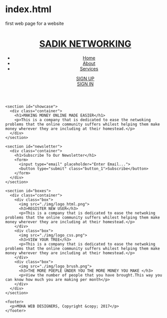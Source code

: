 # index.html
first web page for a website
<!DOCTYPE html>
<html>
  <head>
    <meta charset="utf-8">
    <meta name="viewport" content="width=device-width">
    <meta name="description" content="MAKING MONEY MADE EASIER">
    <meta name="keywords" content="NETWORKING, START SMALL GROW BIG, MAKE MONEY AT HOME">
    <meta name="author" content="MOHAMMED ABDISAMID">
    <title>SADIK NETWORKING | Welcome</title>
    <link rel="stylesheet" href="./css/style.css">
  </head>
  <body>
    <header>
      <div class="container">
        <div id="branding">
          <h1><a href="index.html"><span class="highlight">SADIK</span> NETWORKING</a></h1>
        </div>
        <nav>
          <ul>
            <li class="current"><a href="index.html">Home</a></li>
            <li><a href="about.html">About</a></li>
            <li><a href="services.html">Services</a></li>
          </ul>
        </nav>
        <div class="container">
          <a href="signup.html">SIGN UP</a> <br>
          <a href="signin.html">SIGN IN</a> <BR>
        </div>
      </div>
    </header>
    
    <section id="showcase">
      <div class="container">
        <h1>MAKING MONEY ONLINE MADE EASIER</h1>
        <p>This is a company that is dedicated to ease the netwoking problems that the online community suffers whilest helping them make money wherever they are including at their homestead.</p>
      </div>
    </section>

    <section id="newsletter">
      <div class="container">
        <h1>Subscribe To Our Newsletter</h1>
        <form>
          <input type="email" placeholder="Enter Email...">
          <button type="submit" class="button_1">Subscribe</button>
        </form>
      </div>
    </section>

    <section id="boxes">
      <div class="container">
        <div class="box">
          <img src="./img/logo_html.png">
          <h3>REGISTER NEW USER</h3>
          <p>This is a company that is dedicated to ease the netwoking problems that the online community suffers whilest helping them make money wherever they are including at their homestead.</p>
        </div>
        <div class="box">
          <img src="./img/logo_css.png">
          <h3>VIEW YOUR TREE</h3>
          <p>This is a company that is dedicated to ease the netwoking problems that the online community suffers whilest helping them make money wherever they are including at their homestead.</p>
        </div>
        <div class="box">
          <img src="./img/logo_brush.png">
          <h3>THE MORE POEPLE UNDER YOU THE MORE MONEY YOU MAKE </h3>
          <p>View the number of people that you have brought.This way you can know how much you are making per month</p>
        </div>
      </div>
    </section>

    <footer>
      <p>MOHA WEB DESIGNERS, Copyright &copy; 2017</p>
    </footer>
  </body>
</html>
